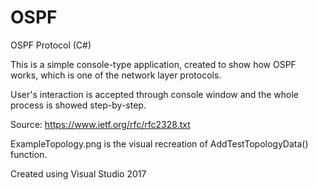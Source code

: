 # OSPF
OSPF Protocol (C#)

This is a simple console-type application, created to show how OSPF works, which is one of the network layer protocols.

User's interaction is accepted through console window and the whole process is showed step-by-step.

Source: https://www.ietf.org/rfc/rfc2328.txt

ExampleTopology.png is the visual recreation of AddTestTopologyData() function.

Created using Visual Studio 2017
